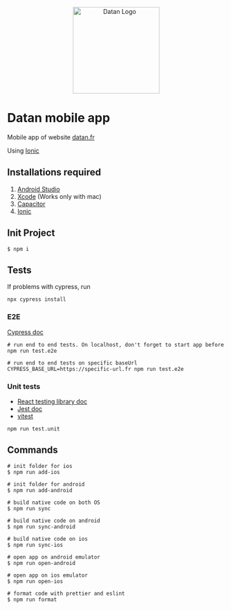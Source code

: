 <p align="center">
  <a href="https://datan.fr" target="blank"><img src="https://datan.fr/assets/imgs/datan/logo_svg.svg" width="200" alt="Datan Logo" /></a>
</p>

# Datan mobile app

Mobile app of website [datan.fr](https://datan.fr)

Using [Ionic](https://ionicframework.com/docs/)

## Installations required

1. [Android Studio](https://developer.android.com/studio)
2. [Xcode](https://developer.apple.com/xcode) (Works only with mac)
3. [Capacitor](https://capacitorjs.com/docs)
4. [Ionic](https://ionicframework.com/docs/intro/cli)

## Init Project

```shell
$ npm i
```

## Tests

If problems with cypress, run

```shell
npx cypress install
```

### E2E

[Cypress doc](https://docs.cypress.io/app/get-started/why-cypress)

```shell
# run end to end tests. On localhost, don't forget to start app before
npm run test.e2e

# run end to end tests on specific baseUrl
CYPRESS_BASE_URL=https://specific-url.fr npm run test.e2e
```

### Unit tests

- [React testing library doc](https://testing-library.com/docs/react-testing-library/intro)
- [Jest doc](https://jestjs.io/docs/getting-started)
- [vitest](https://vitest.dev/guide)

```shell
npm run test.unit
```

## Commands

```shell
# init folder for ios
$ npm run add-ios

# init folder for android
$ npm run add-android

# build native code on both OS
$ npm run sync

# build native code on android
$ npm run sync-android

# build native code on ios
$ npm run sync-ios

# open app on android emulator
$ npm run open-android

# open app on ios emulator
$ npm run open-ios

# format code with prettier and eslint
$ npm run format
```
